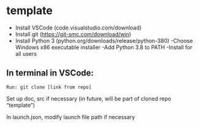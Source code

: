 # template

- Install VSCode (code.visualstudio.com/download)
- Install git (https://git-smc.com/download/win)
- Install Python 3 (python.org/downloads/release/python-380) 
 -Choose Windows x86 executable installer
 -Add Python 3.8 to PATH
 -Install for all users

## In terminal in VSCode:

	Run: git clone [link from repo]

Set up doc, src if necessary (in future, will be part of cloned repo “template”)

In launch.json, modify launch file path if necessary
